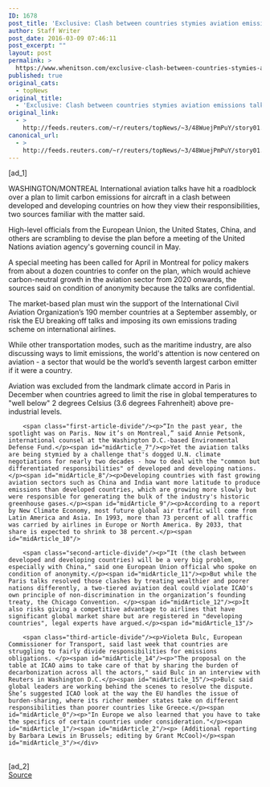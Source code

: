 ```yaml
---
ID: 1678
post_title: 'Exclusive: Clash between countries stymies aviation emissions talks'
author: Staff Writer
post_date: 2016-03-09 07:46:11
post_excerpt: ""
layout: post
permalink: >
  https://www.whenitson.com/exclusive-clash-between-countries-stymies-aviation-emissions-talks/
published: true
original_cats:
  - topNews
original_title:
  - 'Exclusive: Clash between countries stymies aviation emissions talks'
original_link:
  - >
    http://feeds.reuters.com/~r/reuters/topNews/~3/48WuejPmPuY/story01.htm
canonical_url:
  - >
    http://feeds.reuters.com/~r/reuters/topNews/~3/48WuejPmPuY/story01.htm
---
```

 [ad_1]
<br><div id="articleText">
<span id="midArticle_start"/>

<span id="midArticle_0"/><span class="focusParagraph" readability="5"><p><span class="articleLocation">WASHINGTON/MONTREAL</span> International aviation talks have hit a roadblock over a plan to limit carbon emissions for aircraft in a clash between developed and developing countries on how they view their responsibilities, two sources familiar with the matter said.</p></span><span id="midArticle_1"/><p>High-level officials from the European Union, the United States, China, and others are scrambling to devise the plan before a meeting of the United Nations aviation agency's governing council in May.</p><span id="midArticle_2"/><p>A special meeting has been called for April in Montreal for policy makers from about a dozen countries to confer on the plan, which would achieve carbon-neutral growth in the aviation sector from 2020 onwards, the sources said on condition of anonymity because the talks are confidential.</p><span id="midArticle_3"/><p>The market-based plan must win the support of the International Civil Aviation Organization’s 190 member countries at a September assembly, or risk the EU breaking off talks and imposing its own emissions trading scheme on international airlines.</p><span id="midArticle_4"/><p>While other transportation modes, such as the maritime industry, are also discussing ways to limit emissions, the world's attention is now centered on aviation - a sector that would be the world’s seventh largest carbon emitter if it were a country. </p><span id="midArticle_5"/><p>Aviation was excluded from the landmark climate accord in Paris in December when countries agreed to limit the rise in global temperatures to "well below" 2 degrees Celsius (3.6 degrees Fahrenheit) above pre-industrial levels. </p><span id="midArticle_6"/>
        
        <span class="first-article-divide"/><p>“In the past year, the spotlight was on Paris. Now it’s on Montreal,” said Annie Petsonk, international counsel at the Washington D.C.-based Environmental Defense Fund.</p><span id="midArticle_7"/><p>Yet the aviation talks are being stymied by a challenge that's dogged U.N. climate negotiations for nearly two decades - how to deal with the "common but differentiated responsibilities" of developed and developing nations. </p><span id="midArticle_8"/><p>Developing countries with fast growing aviation sectors such as China and India want more latitude to produce emissions than developed countries, which are growing more slowly but were responsible for generating the bulk of the industry's historic greenhouse gases.</p><span id="midArticle_9"/><p>According to a report by New Climate Economy, most future global air traffic will come from Latin America and Asia. In 1993, more than 73 percent of all traffic was carried by airlines in Europe or North America. By 2033, that share is expected to shrink to 38 percent.</p><span id="midArticle_10"/>
        
        <span class="second-article-divide"/><p>“It (the clash between developed and developing countries) will be a very big problem, especially with China," said one European Union official who spoke on condition of anonymity.</p><span id="midArticle_11"/><p>But while the Paris talks resolved those clashes by treating wealthier and poorer nations differently, a two-tiered aviation deal could violate ICAO's own principle of non-discrimination in the organization’s founding treaty, the Chicago Convention. </p><span id="midArticle_12"/><p>It also risks giving a competitive advantage to airlines that have significant global market share but are registered in "developing countries", legal experts have argued.</p><span id="midArticle_13"/>
        
        <span class="third-article-divide"/><p>Violeta Bulc, European Commissioner for Transport, said last week that countries are struggling to fairly divide responsibilities for emissions obligations. </p><span id="midArticle_14"/><p>"The proposal on the table at ICAO aims to take care of that by sharing the burden of decarbonization across all the actors," said Bulc in an interview with Reuters in Washington D.C.</p><span id="midArticle_15"/><p>Bulc said global leaders are working behind the scenes to resolve the dispute. She’s suggested ICAO look at the way the EU handles the issue of burden-sharing, where its richer member states take on different responsibilities than poorer countries like Greece.</p><span id="midArticle_0"/><p>"In Europe we also learned that you have to take the specifics of certain countries under consideration."</p><span id="midArticle_1"/><span id="midArticle_2"/><p> (Additional reporting by Barbara Lewis in Brussels; editing by Grant McCool)</p><span id="midArticle_3"/></div>
<br>[ad_2]
<br><a href="http://feeds.reuters.com/~r/reuters/topNews/~3/48WuejPmPuY/story01.htm">Source </a>